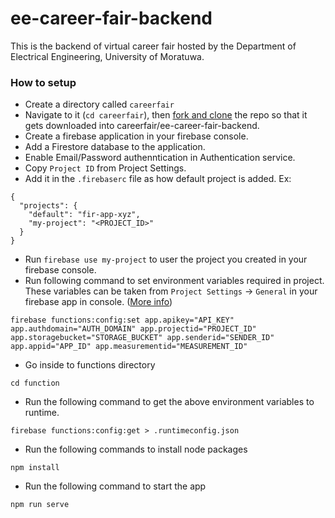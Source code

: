 # ee-career-fair-backend
This is the backend of virtual career fair hosted by the Department of Electrical Engineering, University of Moratuwa.

### How to setup
- Create a directory called `careerfair`
- Navigate to it (`cd careerfair`), then [fork and clone](https://docs.github.com/en/github/getting-started-with-github/quickstart/fork-a-repo) the repo so that it gets downloaded into careerfair/ee-career-fair-backend.
- Create a firebase application in your firebase console.
- Add a Firestore database to the application.
- Enable Email/Password authenntication in Authentication service.
- Copy `Project ID` from Project Settings.
- Add it in the `.firebaserc` file as how default project is added. Ex: 
```
{
  "projects": {
    "default": "fir-app-xyz",
    "my-project": "<PROJECT_ID>"
  }
}
```
- Run `firebase use my-project` to user the project you created in your firebase console.
- Run following command to set environment variables required in project. These variables can be taken from `Project Settings` -> `General` in your firebase app in console. ([More info](https://firebase.google.com/docs/web/setup#add-sdks-initialize))
```
firebase functions:config:set app.apikey="API_KEY" app.authdomain="AUTH_DOMAIN" app.projectid="PROJECT_ID" app.storagebucket="STORAGE_BUCKET" app.senderid="SENDER_ID" app.appid="APP_ID" app.measurementid="MEASUREMENT_ID"
```
- Go inside to functions directory
```
cd function
```
- Run the following command to get the above environment variables to runtime.
```
firebase functions:config:get > .runtimeconfig.json
```
- Run the following commands to install node packages
```
npm install
```
- Run the following command to start the app
```
npm run serve
```
